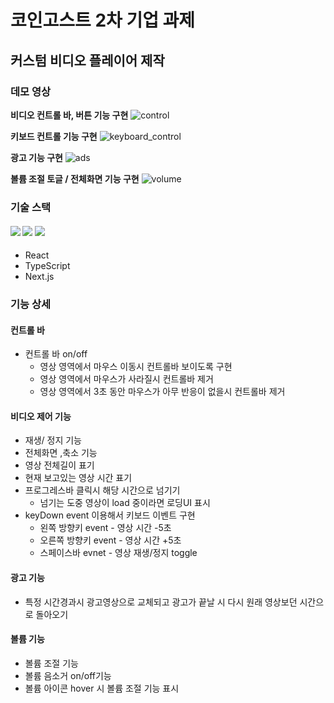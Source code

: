 # 코인고스트 2차 기업 과제

## 커스텀 비디오 플레이어 제작

### 데모 영상

**비디오 컨트롤 바, 버튼 기능 구현**
![control](/public/customplay_controls.gif)

**키보드 컨트롤 기능 구현**
![keyboard_control](/public/customplay_controls_keyboards.gif)

**광고 기능 구현**
![ads](/public/customplay_ads.gif)

**볼륨 조절 토글 / 전체화면 기능 구현**
![volume](/public/customplay_volume_fullscreen.gif)

### 기술 스택

#### <img src="https://img.shields.io/badge/React-61dafb?style=flatsquare&logo=React&logoColor=white"> <img src="https://img.shields.io/badge/TypeScript-3178C6?style=flatsquare&logo=TypeScript&logoColor=white"> <img src="https://img.shields.io/badge/Next.js-000000?style=flatsquare&logo=Next.js&logoColor=white">

- React
- TypeScript
- Next.js

### 기능 상세

#### 컨트롤 바

- 컨트롤 바 on/off
  - 영상 영역에서 마우스 이동시 컨트롤바 보이도록 구현
  - 영상 영역에서 마우스가 사라질시 컨트롤바 제거
  - 영상 영역에서 3초 동안 마우스가 아무 반응이 없을시 컨트롤바 제거

#### 비디오 제어 기능

- 재생/ 정지 기능
- 전체화면 ,축소 기능
- 영상 전체길이 표기
- 현재 보고있는 영상 시간 표기
- 프로그레스바 클릭시 해당 시간으로 넘기기
  - 넘기는 도중 영상이 load 중이라면 로딩UI 표시
- keyDown event 이용해서 키보드 이벤트 구현
  - 왼쪽 방향키 event - 영상 시간 -5초
  - 오른쪽 방향키 event - 영상 시간 +5초
  - 스페이스바 evnet - 영상 재생/정지 toggle

#### 광고 기능

- 특정 시간경과시 광고영상으로 교체되고 광고가 끝날 시 다시 원래 영상보던 시간으로 돌아오기

#### 볼륨 기능

- 볼륨 조절 기능
- 볼륨 음소거 on/off기능
- 볼륨 아이콘 hover 시 볼륨 조절 기능 표시
